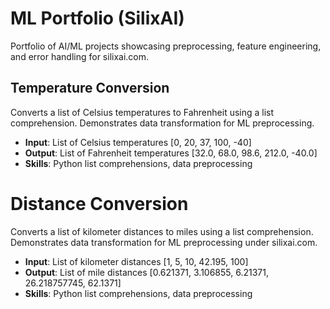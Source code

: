 # ML Portfolio (SilixAI)
Portfolio of AI/ML projects showcasing preprocessing, feature engineering, and error handling for silixai.com.

## Temperature Conversion
Converts a list of Celsius temperatures to Fahrenheit using a list comprehension. Demonstrates data transformation for ML preprocessing.
- **Input**: List of Celsius temperatures [0, 20, 37, 100, -40]
- **Output**: List of Fahrenheit temperatures [32.0, 68.0, 98.6, 212.0, -40.0]
- **Skills**: Python list comprehensions, data preprocessing


# Distance Conversion
Converts a list of kilometer distances to miles using a list comprehension. Demonstrates data transformation for ML preprocessing under silixai.com.
- **Input**: List of kilometer distances [1, 5, 10, 42.195, 100]
- **Output**: List of mile distances [0.621371, 3.106855, 6.21371, 26.218757745, 62.1371]
- **Skills**: Python list comprehensions, data preprocessing